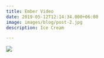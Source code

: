 ```yaml
---
title: Ember Video
date: 2019-05-12T12:14:34.000+06:00
image: images/blog/post-2.jpg
description: Ice Cream

---
```

[![](/images/download.jpeg)](https://odysee.com/@DarkHorsePodcastClips:b/informed-consent-and-reproductive:e)
